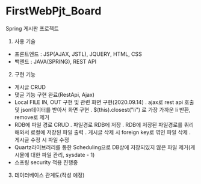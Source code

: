 # FirstWebPjt_Board
Spring 게시판 프로젝트

1. 사용 기술 
- 프론트엔드 : JSP(AJAX, JSTL), JQUERY, HTML, CSS
- 백엔드 : JAVA(SPRING), REST API

2. 구현 기능
- 게시글 CRUD
- 댓글 기능 구현 완료(RestApi, Ajax)
- Local FILE IN, OUT 구현 및 관련 화면 구현(2020.09.14)
 . ajax로 rest api 호출 및 json데이터를 받아서 화면 구현
 . $(this).closest("li") 로 가장 가까운 li 반환, remove로 제거
- RDB에 파일 경로 CRUD
 . 파일경로 RDB에 저장
 . RDB에 저장된 파일경로를 쿼리해와서 로컬에 저장된 파일 출력
 . 게시글 삭제 시 foreign key로 엮인 파일 삭제
 . 게시글 수정 시 파일 수정
- Quartz라이브러리를 통한 Scheduling으로 DB상에 저장되있지 않은 파일 제거(게시물에 대한 파일 관리, sysdate - 1)
- 스프링 security 적용 진행중

3. 데이터베이스 관계도(작성 예정)
